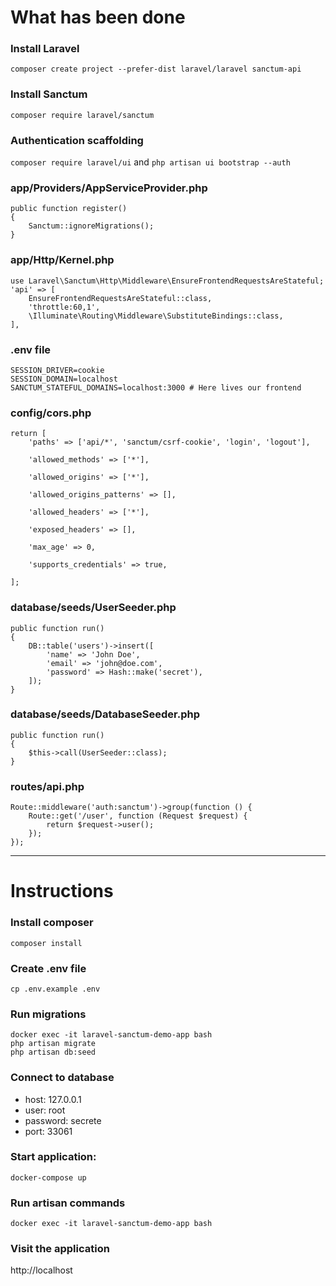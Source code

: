 # What has been done

### Install Laravel
```composer create project --prefer-dist laravel/laravel sanctum-api```

### Install Sanctum
```composer require laravel/sanctum```

### Authentication scaffolding
```composer require laravel/ui``` and 
```php artisan ui bootstrap --auth```

### app/Providers/AppServiceProvider.php
```
public function register()
{
    Sanctum::ignoreMigrations();
}
```

### app/Http/Kernel.php
```
use Laravel\Sanctum\Http\Middleware\EnsureFrontendRequestsAreStateful;
'api' => [
    EnsureFrontendRequestsAreStateful::class,
    'throttle:60,1',
    \Illuminate\Routing\Middleware\SubstituteBindings::class,
],
```

### .env file
```
SESSION_DRIVER=cookie
SESSION_DOMAIN=localhost
SANCTUM_STATEFUL_DOMAINS=localhost:3000 # Here lives our frontend
```

### config/cors.php
```
return [
    'paths' => ['api/*', 'sanctum/csrf-cookie', 'login', 'logout'],

    'allowed_methods' => ['*'],

    'allowed_origins' => ['*'],

    'allowed_origins_patterns' => [],

    'allowed_headers' => ['*'],

    'exposed_headers' => [],

    'max_age' => 0,

    'supports_credentials' => true,

];
```

### database/seeds/UserSeeder.php
```
public function run()
{
    DB::table('users')->insert([
        'name' => 'John Doe',
        'email' => 'john@doe.com',
        'password' => Hash::make('secret'),
    ]);
}
```

### database/seeds/DatabaseSeeder.php
```
public function run()
{
    $this->call(UserSeeder::class);
}
```

### routes/api.php
```
Route::middleware('auth:sanctum')->group(function () {
    Route::get('/user', function (Request $request) {
        return $request->user();
    });
});
```

<hr>

# Instructions

### Install composer
```composer install```

### Create .env file 
```cp .env.example .env```

### Run migrations
```
docker exec -it laravel-sanctum-demo-app bash
php artisan migrate
php artisan db:seed
```

### Connect to database
* host: 127.0.0.1
* user: root
* password: secrete
* port: 33061

### Start application:
```docker-compose up```

### Run artisan commands
```docker exec -it laravel-sanctum-demo-app bash```

### Visit the application
http://localhost
